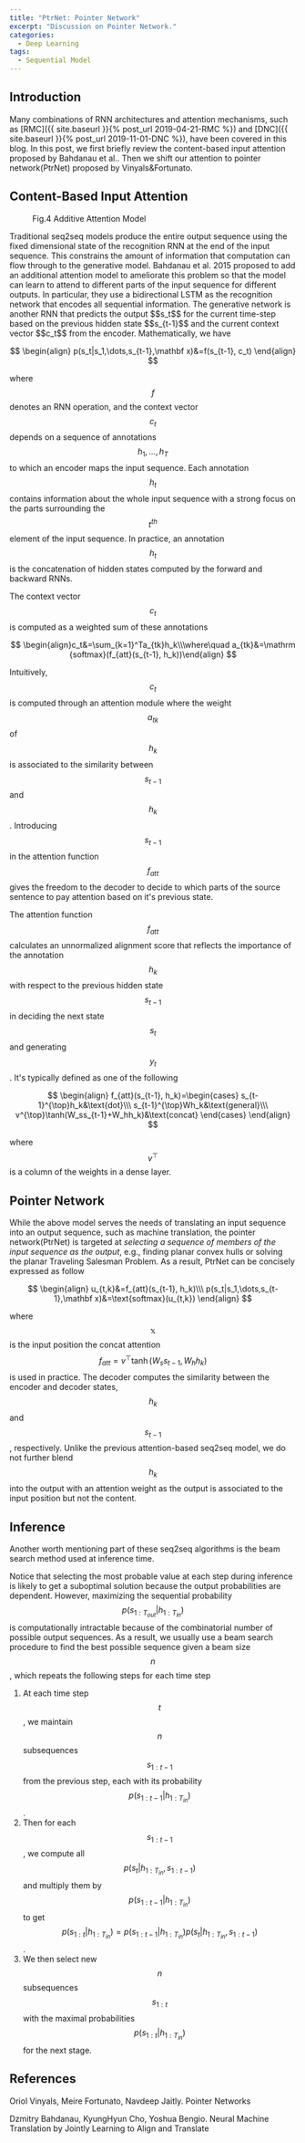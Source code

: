 ```yaml
---
title: "PtrNet: Pointer Network"
excerpt: "Discussion on Pointer Network."
categories:
  - Deep Learning
tags:
  - Sequential Model
---
```


## Introduction

Many combinations of RNN architectures and attention mechanisms, such as [RMC]({{ site.baseurl }}{% post_url 2019-04-21-RMC %}) and [DNC]({{ site.baseurl }}{% post_url 2019-11-01-DNC %}), have been covered in this blog. In this post, we first briefly review the content-based input attention proposed by Bahdanau et al.. Then we shift our attention to pointer network(PtrNet) proposed by Vinyals&Fortunato.

## Content-Based Input Attention

<figure style="width: 200px" class="align-right">
  <img src="{{ '/images/attention/additive attention.png' | absolute_url }}" alt="">
  <figcaption>Fig.4 Additive Attention Model</figcaption>
</figure> 
Traditional seq2seq models produce the entire output sequence using the fixed dimensional state of the recognition RNN at the end of the input sequence. This constrains the amount of information that computation can flow through to the generative model. Bahdanau et al. 2015 proposed to add an additional attention model to ameliorate this problem so that the model can learn to attend to different parts of the input sequence for different outputs. In particular, they use a bidirectional LSTM as the recognition network that encodes all sequential information. The generative network is another RNN that predicts the output $$s_t$$ for the current time-step based on the previous hidden state $$s_{t-1}$$ and the current context vector $$c_t$$ from the encoder. Mathematically, we have

$$
\begin{align}
p(s_t|s_1,\dots,s_{t-1},\mathbf x)&=f(s_{t-1}, c_t)
\end{align}
$$

where $$f$$ denotes an RNN operation, and the context vector $$c_t$$ depends on a sequence of annotations $$h_1, \dots, h_T$$ to which an encoder maps the input sequence. Each annotation $$h_t$$ contains information about the whole input sequence with a strong focus on the parts surrounding the $$t^{th}$$ element of the input sequence. In practice, an annotation $$h_t$$ is the concatenation of hidden states computed by the forward and backward RNNs.

The context vector $$c_t$$ is computed as a weighted sum of these annotations

$$
\begin{align}c_t&=\sum_{k=1}^Ta_{tk}h_k\\\where\quad a_{tk}&=\mathrm {softmax}(f_{att}(s_{t-1}, h_k))\end{align}
$$

Intuitively, $$c_t$$ is computed through an attention module where the weight $$a_{tk}$$ of $$h_k$$ is associated to the similarity between $$s_{t-1}$$ and $$h_k$$. Introducing $$s_{t-1}$$ in the attention function $$f_{att}$$ gives the freedom to the decoder to decide to which parts of the source sentence to pay attention based on it's previous state.

The attention function $$f_{att}$$ calculates an unnormalized alignment score that reflects the importance of the annotation $$h_k$$ with respect to the previous hidden state $$s_{t-1}$$ in deciding the next state $$s_t$$ and generating $$y_t$$. It's typically defined as one of the following

$$
\begin{align}
f_{att}(s_{t-1}, h_k)=\begin{cases}
s_{t-1}^{\top}h_k&\text{dot}\\\
s_{t-1}^{\top}Wh_k&\text{general}\\\
v^{\top}\tanh(W_ss_{t-1}+W_hh_k)&\text{concat}
\end{cases}
\end{align}
$$

where $$v^\top$$ is a column of the weights in a dense layer.

## Pointer Network

While the above model serves the needs of translating an input sequence into an output sequence, such as machine translation, the pointer network(PtrNet) is targeted at *selecting a sequence of members of the input sequence as the output*, e.g., finding planar convex hulls or solving the planar Traveling Salesman Problem. As a result, PtrNet can be concisely expressed as follow

$$
\begin{align}
u_{t,k}&=f_{att}(s_{t-1}, h_k)\\\
p(s_t|s_1,\dots,s_{t-1},\mathbf x)&=\text{softmax}(u_{t,k})
\end{align}
$$

where $$\mathbb x$$ is the input position the concat attention $$f_{att}=v^\top\tanh(W_s s_{t-1}, W_h h_k)$$ is used in practice. The decoder computes the similarity between the encoder and decoder states, $$h_k$$ and $$s_{t-1}$$, respectively. Unlike the previous attention-based seq2seq model, we do not further blend $$h_k$$ into the output with an attention weight as the output is associated to the input position but not the content.

## Inference

Another worth mentioning part of these seq2seq algorithms is the beam search method used at inference time. 

Notice that selecting the most probable value at each step during inference is likely to get a suboptimal solution because the output probabilities are dependent. However, maximizing the sequential probability $$p(s_{1:T_{out}}\vert h_{1:T_{in}})$$ is computationally intractable because of the combinatorial number of possible output sequences. As a result, we usually use a beam search procedure to find the best possible sequence given a beam size $$n$$, which repeats the following steps for each time step

1. At each time step $$t$$, we maintain $$n$$ subsequences $$s_{1:t-1}$$ from the previous step, each with its probability $$p(s_{1:t-1}\vert h_{1:T_{in}})$$.
2. Then for each $$s_{1:t-1}$$, we compute all $$p(s_t\vert h_{1:T_{in}}, s_{1:t-1})$$ and multiply them by $$p(s_{1:t-1}\vert h_{1:T_{in}})$$ to get $$p(s_{1:t}\vert h_{1:T_{in}})=p(s_{1:t-1}\vert h_{1:T_{in}})p(s_t\vert h_{1:T_{in}},s_{1:t-1})$$.
3. We then select new $$n$$ subsequences $$s_{1:t}$$ with the maximal probabilities $$p(s_{1:t}\vert h_{1:T_{in}})$$ for the next stage.

## References

Oriol Vinyals, Meire Fortunato, Navdeep Jaitly. Pointer Networks

Dzmitry Bahdanau, KyungHyun Cho, Yoshua Bengio. Neural Machine Translation by Jointly Learning to Align and Translate